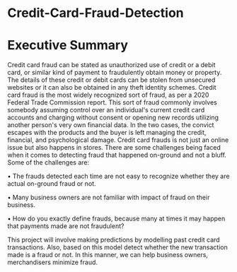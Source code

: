 # Credit-Card-Fraud-Detection

# Executive Summary 

Credit card fraud can be stated as unauthorized use of credit or a debit card, or similar kind of payment to fraudulently obtain money or property. The details of these credit or debit cards can be stolen from unsecured websites or it can also be obtained in any theft identity schemes. Credit card fraud is the most widely recognized sort of fraud, as per a 2020 Federal Trade Commission report. This sort of fraud commonly involves somebody assuming control over an individual's current credit card accounts and charging without consent or opening new records utilizing another person's very own financial data. 
In the two cases, the convict escapes with the products and the buyer is left managing the credit, financial, and psychological damage. Credit card frauds is not just an online issue but also happens in stores. There are some challenges being faced when it comes to detecting fraud that happened on-ground and not a bluff. Some of the challenges are: 

•	The frauds detected each time are not easy to recognize whether they are actual on-ground fraud or not.

•	Many business owners are not familiar with impact of fraud on their business. 

•	How do you exactly define frauds, because many at times it may happen that payments made are not fraudulent?

This project will involve making predictions by modelling past credit card transactions. Also, based on this model detect whether the new transaction made is a fraud or not. In this manner, we can help business owners, merchandisers minimize fraud. 
